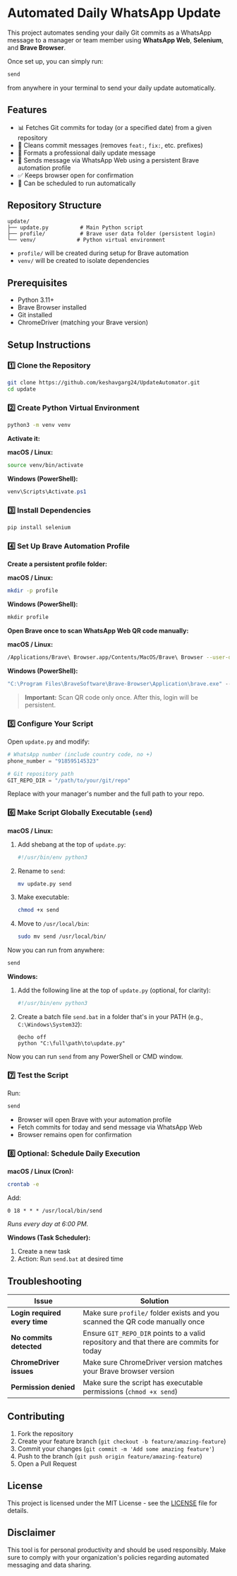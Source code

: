 # Automated Daily WhatsApp Update

This project automates sending your daily Git commits as a WhatsApp message to a manager or team member using **WhatsApp Web**, **Selenium**, and **Brave Browser**.

Once set up, you can simply run:
```bash
send
```
from anywhere in your terminal to send your daily update automatically.

## Features

- 📊 Fetches Git commits for today (or a specified date) from a given repository
- 🧹 Cleans commit messages (removes `feat:`, `fix:`, etc. prefixes)
- 📝 Formats a professional daily update message
- 📱 Sends message via WhatsApp Web using a persistent Brave automation profile
- ✅ Keeps browser open for confirmation
- 🔄 Can be scheduled to run automatically

## Repository Structure

```
update/
├── update.py          # Main Python script
├── profile/           # Brave user data folder (persistent login)
└── venv/             # Python virtual environment
```

- `profile/` will be created during setup for Brave automation
- `venv/` will be created to isolate dependencies

## Prerequisites

- Python 3.11+
- Brave Browser installed
- Git installed
- ChromeDriver (matching your Brave version)

## Setup Instructions

### 1️⃣ Clone the Repository

```bash
git clone https://github.com/keshavgarg24/UpdateAutomator.git
cd update
```

### 2️⃣ Create Python Virtual Environment

```bash
python3 -m venv venv
```

**Activate it:**

**macOS / Linux:**
```bash
source venv/bin/activate
```

**Windows (PowerShell):**
```powershell
venv\Scripts\Activate.ps1
```

### 3️⃣ Install Dependencies

```bash
pip install selenium
```

### 4️⃣ Set Up Brave Automation Profile

**Create a persistent profile folder:**

**macOS / Linux:**
```bash
mkdir -p profile
```

**Windows (PowerShell):**
```powershell
mkdir profile
```

**Open Brave once to scan WhatsApp Web QR code manually:**

**macOS / Linux:**
```bash
/Applications/Brave\ Browser.app/Contents/MacOS/Brave\ Browser --user-data-dir="$(pwd)/profile"
```

**Windows (PowerShell):**
```powershell
"C:\Program Files\BraveSoftware\Brave-Browser\Application\brave.exe" --user-data-dir="%cd%\profile"
```

> **Important:** Scan QR code only once. After this, login will be persistent.

### 5️⃣ Configure Your Script

Open `update.py` and modify:

```python
# WhatsApp number (include country code, no +)
phone_number = "918595145323"

# Git repository path
GIT_REPO_DIR = "/path/to/your/git/repo"
```

Replace with your manager's number and the full path to your repo.

### 6️⃣ Make Script Globally Executable (`send`)

**macOS / Linux:**

1. Add shebang at the top of `update.py`:
   ```python
   #!/usr/bin/env python3
   ```

2. Rename to `send`:
   ```bash
   mv update.py send
   ```

3. Make executable:
   ```bash
   chmod +x send
   ```

4. Move to `/usr/local/bin`:
   ```bash
   sudo mv send /usr/local/bin/
   ```

Now you can run from anywhere:
```bash
send
```

**Windows:**

1. Add the following line at the top of `update.py` (optional, for clarity):
   ```python
   #!/usr/bin/env python3
   ```

2. Create a batch file `send.bat` in a folder that's in your PATH (e.g., `C:\Windows\System32`):
   ```batch
   @echo off
   python "C:\full\path\to\update.py"
   ```

Now you can run `send` from any PowerShell or CMD window.

### 7️⃣ Test the Script

Run:
```bash
send
```

- Browser will open Brave with your automation profile
- Fetch commits for today and send message via WhatsApp Web
- Browser remains open for confirmation

### 8️⃣ Optional: Schedule Daily Execution

**macOS / Linux (Cron):**

```bash
crontab -e
```

Add:
```cron
0 18 * * * /usr/local/bin/send
```
*Runs every day at 6:00 PM.*

**Windows (Task Scheduler):**

1. Create a new task
2. Action: Run `send.bat` at desired time

## Troubleshooting

| Issue | Solution |
|-------|----------|
| **Login required every time** | Make sure `profile/` folder exists and you scanned the QR code manually once |
| **No commits detected** | Ensure `GIT_REPO_DIR` points to a valid repository and that there are commits for today |
| **ChromeDriver issues** | Make sure ChromeDriver version matches your Brave browser version |
| **Permission denied** | Make sure the script has executable permissions (`chmod +x send`) |

## Contributing

1. Fork the repository
2. Create your feature branch (`git checkout -b feature/amazing-feature`)
3. Commit your changes (`git commit -m 'Add some amazing feature'`)
4. Push to the branch (`git push origin feature/amazing-feature`)
5. Open a Pull Request

## License

This project is licensed under the MIT License - see the [LICENSE](LICENSE) file for details.

## Disclaimer

This tool is for personal productivity and should be used responsibly. Make sure to comply with your organization's policies regarding automated messaging and data sharing.
